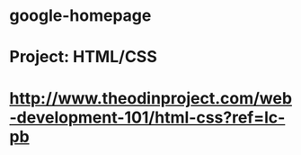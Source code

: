 # google-homepage
# Project: HTML/CSS
# http://www.theodinproject.com/web-development-101/html-css?ref=lc-pb